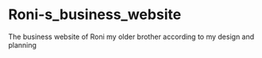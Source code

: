 # Roni-s_business_website
The business website of Roni my older brother according to my design and planning
